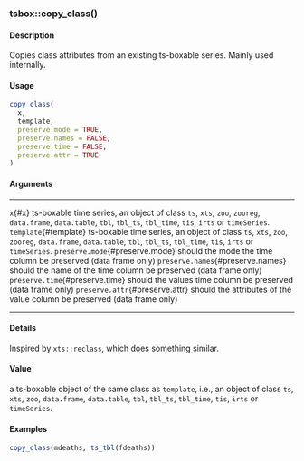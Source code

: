### tsbox::copy_class()

#### Description

Copies class attributes from an existing ts-boxable series. Mainly used
internally.

#### Usage

``` R
copy_class(
  x,
  template,
  preserve.mode = TRUE,
  preserve.names = FALSE,
  preserve.time = FALSE,
  preserve.attr = TRUE
)
```

#### Arguments

  ----------------------------------- ------------------------------------------------------------------------------------------------------------------------------------------------------------------
  `x`{#x}                             ts-boxable time series, an object of class `ts`, `xts`, `zoo`, `zooreg`, `data.frame`, `data.table`, `tbl`, `tbl_ts`, `tbl_time`, `tis`, `irts` or `timeSeries`.
  `template`{#template}               ts-boxable time series, an object of class `ts`, `xts`, `zoo`, `zooreg`, `data.frame`, `data.table`, `tbl`, `tbl_ts`, `tbl_time`, `tis`, `irts` or `timeSeries`.
  `preserve.mode`{#preserve.mode}     should the mode the time column be preserved (data frame only)
  `preserve.names`{#preserve.names}   should the name of the time column be preserved (data frame only)
  `preserve.time`{#preserve.time}     should the values time column be preserved (data frame only)
  `preserve.attr`{#preserve.attr}     should the attributes of the value column be preserved (data frame only)
  ----------------------------------- ------------------------------------------------------------------------------------------------------------------------------------------------------------------

#### Details

Inspired by `xts::reclass`, which does something similar.

#### Value

a ts-boxable object of the same class as `template`, i.e., an object of
class `ts`, `xts`, `zoo`, `data.frame`, `data.table`, `tbl`, `tbl_ts`,
`tbl_time`, `tis`, `irts` or `timeSeries`.

#### Examples

``` R
copy_class(mdeaths, ts_tbl(fdeaths))
```
